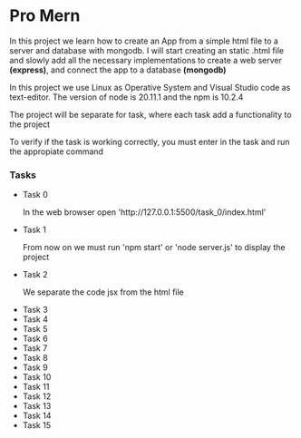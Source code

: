 <h1>Pro Mern</h1>
<p>In this project we learn how to create an App from a simple html file to a server and database with mongodb. I will start creating an static .html file and slowly add all the necessary implementations to create a web server <strong>(express)</strong>, and connect the app to a database <strong>(mongodb)</strong></p>

<p>In this project we use Linux as Operative System and Visual Studio code as text-editor. The version of node is 20.11.1 and the npm is 10.2.4</p>

<p>The project will be separate for task, where each task add a functionality to the project</p>

<p>To verify if the task is working correctly, you must enter in the task and run the appropiate command</p>


<h3>Tasks</h3>
<ul>
    <li>Task 0</li>
        <p>In the web browser open 'http://127.0.0.1:5500/task_0/index.html'</p>
    <li>Task 1</li>
        <p>From now on we must run 'npm start' or 'node server.js' to display the project</p>
    <li>Task 2</li>
        <p>We separate the code jsx from the html file</p>
    <li>Task 3</li>
    <li>Task 4</li>
    <li>Task 5</li>
    <li>Task 6</li>
    <li>Task 7</li>
    <li>Task 8</li>
    <li>Task 9</li>
    <li>Task 10</li>
    <li>Task 11</li>
    <li>Task 12</li>
    <li>Task 13</li>
    <li>Task 14</li>
    <li>Task 15</li>
</ul>